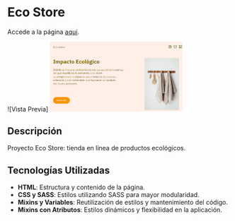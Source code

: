 # Eco Store

Accede a la página [aquí](https://miguelvasquezal.github.io/eco-store.io/).

![Vista Previa]
<img src="./assets/img/pagina.JPG" alt="Vista Previa" width="300">

## Descripción

Proyecto Eco Store: tienda en línea de productos ecológicos.

## Tecnologías Utilizadas

- **HTML**: Estructura y contenido de la página.
- **CSS y SASS**: Estilos utilizando SASS para mayor modularidad.
- **Mixins y Variables**: Reutilización de estilos y mantenimiento del código.
- **Mixins con Atributos**: Estilos dinámicos y flexibilidad en la aplicación.
